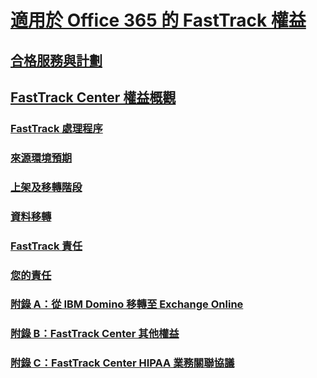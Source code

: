 # [適用於 Office 365 的 FastTrack 權益](fasttrack-benefit-for-office-365.md)
## [合格服務與計劃](eligible-services-and-plans.md)
## [FastTrack Center 權益概觀](fasttrack-benefit-overview.md)
### [FastTrack 處理程序](fasttrack-process.md)
### [來源環境預期](environment-expectations.md)
### [上架及移轉階段](onboarding-and-migration.md)
### [資料移轉](data-migration.md)
### [FastTrack 責任](fasttrack-responsibilities.md)
### [您的責任](your-responsibilities.md)
### [附錄 A：從 IBM Domino 移轉至 Exchange Online](from-ibm-domino-to-exchange-online.md)
### [附錄 B：FastTrack Center 其他權益](fasttrack-additional-benefits.md)
### [附錄 C：FastTrack Center HIPAA 業務關聯協議](hipaa-business-associate-agreement.md)

